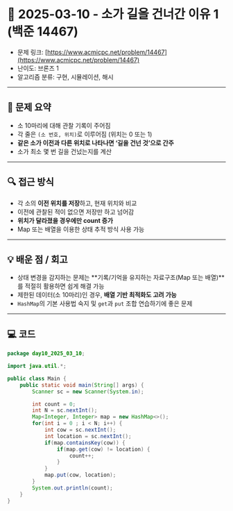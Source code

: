 # 📅 2025-03-10 - 소가 길을 건너간 이유 1 (백준 14467)

- 문제 링크: [https://www.acmicpc.net/problem/14467](https://www.acmicpc.net/problem/14467)
- 난이도: 브론즈 1
- 알고리즘 분류: 구현, 시뮬레이션, 해시

---

## 📌 문제 요약

- 소 10마리에 대해 관찰 기록이 주어짐
- 각 줄은 `(소 번호, 위치)`로 이루어짐 (위치는 0 또는 1)
- **같은 소가 이전과 다른 위치로 나타나면 ‘길을 건넌 것’으로 간주**
- 소가 최소 몇 번 길을 건넜는지를 계산

---

## 🔍 접근 방식

- 각 소의 **이전 위치를 저장**하고, 현재 위치와 비교
- 이전에 관찰된 적이 없으면 저장만 하고 넘어감
- **위치가 달라졌을 경우에만 count 증가**
- Map 또는 배열을 이용한 상태 추적 방식 사용 가능

---

## 💡 배운 점 / 회고

- 상태 변경을 감지하는 문제는 **기록/기억을 유지하는 자료구조(Map 또는 배열)**를 적절히 활용하면 쉽게 해결 가능
- 제한된 데이터(소 10마리)인 경우, **배열 기반 최적화도 고려 가능**
- `HashMap`의 기본 사용법 숙지 및 `get`과 `put` 조합 연습하기에 좋은 문제

---

## 💻 코드

```java
package day10_2025_03_10;

import java.util.*;

public class Main {
    public static void main(String[] args) {
        Scanner sc = new Scanner(System.in);

        int count = 0;
        int N = sc.nextInt();
        Map<Integer, Integer> map = new HashMap<>();
        for(int i = 0 ; i < N; i++) {
            int cow = sc.nextInt();
            int location = sc.nextInt();
            if(map.containsKey(cow)) {
                if(map.get(cow) != location) {
                    count++;
                }
            }
            map.put(cow, location);
        }
        System.out.println(count);
    }
}
